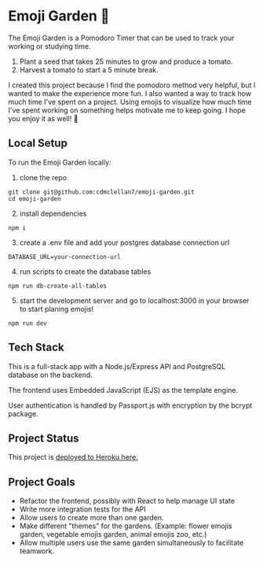 # Emoji Garden 🍅

The Emoji Garden is a Pomodoro Timer that can be used to track your working or studying time.

1. Plant a seed that takes 25 minutes to grow and produce a tomato.
2. Harvest a tomato to start a 5 minute break.

I created this project because I find the pomodoro method very helpful, but I wanted to make the experience more fun. I also wanted a way to track how much time I've spent on a project. Using emojis to visualize how much time I've spent working on something helps motivate me to keep going. I hope you enjoy it as well! 🍅

## Local Setup

To run the Emoji Garden locally:

1. clone the repo
```
git clone git@github.com:cdmclellan7/emoji-garden.git
cd emoji-garden
```

2. install dependencies
```
npm i
```
3.  create a .env file and add your postgres database connection url 
```
DATABASE_URL=your-connection-url
```
4. run scripts to create the database tables
```
npm run db-create-all-tables
```
5. start the development server and go to localhost:3000 in your browser to start planing emojis!
```
npm run dev
```

## Tech Stack

This is a full-stack app with a Node.js/Express API and PostgreSQL database on the backend. 

The frontend uses Embedded JavaScript (EJS) as the template engine. 

User authentication is handled by Passport.js with encryption by the bcrypt package.

## Project Status

This project is [deployed to Heroku here.](https://emoji-garden-timer.herokuapp.com/)

## Project Goals

- Refactor the frontend, possibly with React to help manage UI state
- Write more integration tests for the API
- Allow users to create more than one garden.
- Make different "themes" for the gardens. (Example: flower emojis garden, vegetable emojis garden, animal emojis zoo, etc.)
- Allow multiple users use the same garden simultaneously to facilitate teamwork. 
